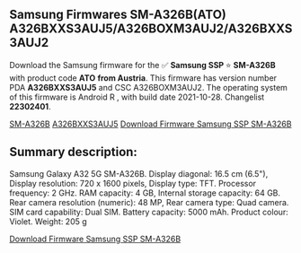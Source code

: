 <h2>Samsung Firmwares SM-A326B(ATO) A326BXXS3AUJ5/A326BOXM3AUJ2/A326BXXS3AUJ2</h2>
Download the Samsung firmware for the ✅ <strong>Samsung SSP </strong> ⭐ <strong>SM-A326B</strong> with product code <strong>ATO</strong> <strong> from Austria</strong>. This firmware has version number PDA <strong>A326BXXS3AUJ5</strong> and CSC A326BOXM3AUJ2. The operating system of this firmware is Android R , with build date 2021-10-28. Changelist <strong>22302401</strong>.


[SM-A326B](https://samfirm.shop/samsung/model/SM-A326B)
[A326BXXS3AUJ5](https://samfirm.shop/samsung/pda/A326BXXS3AUJ5)
[Download Firmware Samsung SSP SM-A326B](https://samfirm.shop/samsung/firmware/469683)
<h2>Summary description:</h2>
<p>Samsung Galaxy A32 5G SM-A326B. Display diagonal: 16.5 cm (6.5"), Display resolution: 720 x 1600 pixels, Display type: TFT. Processor frequency: 2 GHz. RAM capacity: 4 GB, Internal storage capacity: 64 GB. Rear camera resolution (numeric): 48 MP, Rear camera type: Quad camera. SIM card capability: Dual SIM. Battery capacity: 5000 mAh. Product colour: Violet. Weight: 205 g</p>


[Download Firmware Samsung SSP SM-A326B](https://samfirm.shop/samsung/firmware/469683)
